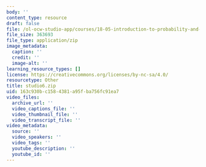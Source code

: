 ```yaml
---
body: ''
content_type: resource
draft: false
file: /ol-ocw-studio-app/courses/18-05-introduction-to-probability-and-statistics-spring-2014/studio6.zip
file_size: 363693
file_type: application/zip
image_metadata:
  caption: ''
  credit: ''
  image-alt: ''
learning_resource_types: []
license: https://creativecommons.org/licenses/by-nc-sa/4.0/
resourcetype: Other
title: studio6.zip
uid: 163c930b-c158-4381-a95f-ba756fc91ea7
video_files:
  archive_url: ''
  video_captions_file: ''
  video_thumbnail_file: ''
  video_transcript_file: ''
video_metadata:
  source: ''
  video_speakers: ''
  video_tags: ''
  youtube_description: ''
  youtube_id: ''
---
```

